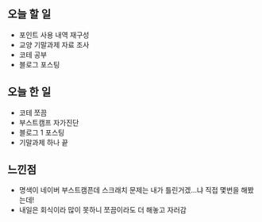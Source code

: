 ## 오늘 할 일
* 포인트 사용 내역 재구성
* 교양 기말과제 자료 조사
* 코테 공부
* 블로그 포스팅

## 오늘 한 일
* 코테 쪼끔
* 부스트캠프 자가진단
* 블로그 1 포스팅
* 기말과제 하나 끝

## 느낀점
* 명색이 네이버 부스트캠픈데 스크래치 문제는 내가 틀린거겠...냐 직접 몇번을 해봤는데!
* 내일은 회식이라 많이 못하니 쪼끔이라도 더 해놓고 자러감
